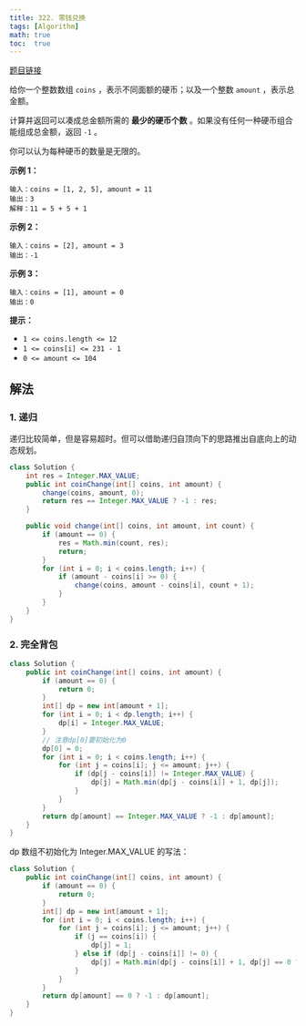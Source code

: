 ```yaml
---
title: 322. 零钱兑换
tags: [Algorithm]
math: true
toc:  true
---
```


[题目链接](https://leetcode.cn/problems/coin-change/)

给你一个整数数组 `coins` ，表示不同面额的硬币；以及一个整数 `amount` ，表示总金额。

计算并返回可以凑成总金额所需的 **最少的硬币个数** 。如果没有任何一种硬币组合能组成总金额，返回 `-1` 。

你可以认为每种硬币的数量是无限的。

**示例 1：**

```
输入：coins = [1, 2, 5], amount = 11
输出：3 
解释：11 = 5 + 5 + 1
```

**示例 2：**

```
输入：coins = [2], amount = 3
输出：-1
```

**示例 3：**

```
输入：coins = [1], amount = 0
输出：0
```

**提示：**

- `1 <= coins.length <= 12`
- `1 <= coins[i] <= 231 - 1`
- `0 <= amount <= 104`

## 解法

### 1. 递归

递归比较简单，但是容易超时。但可以借助递归自顶向下的思路推出自底向上的动态规划。

```java
class Solution {
    int res = Integer.MAX_VALUE;
    public int coinChange(int[] coins, int amount) {
        change(coins, amount, 0);
        return res == Integer.MAX_VALUE ? -1 : res;
    }

    public void change(int[] coins, int amount, int count) {
        if (amount == 0) {
            res = Math.min(count, res);
            return;
        }
        for (int i = 0; i < coins.length; i++) {
            if (amount - coins[i] >= 0) {
                change(coins, amount - coins[i], count + 1);
            }
        }
    }
}
```

### 2. 完全背包

```java
class Solution {
    public int coinChange(int[] coins, int amount) {
        if (amount == 0) {
            return 0;
        }
        int[] dp = new int[amount + 1];
        for (int i = 0; i < dp.length; i++) {
            dp[i] = Integer.MAX_VALUE;
        }
        // 注意dp[0]要初始化为0
        dp[0] = 0;
        for (int i = 0; i < coins.length; i++) {
            for (int j = coins[i]; j <= amount; j++) {
                if (dp[j - coins[i]] != Integer.MAX_VALUE) {
                    dp[j] = Math.min(dp[j - coins[i]] + 1, dp[j]);
                }
            }
        }
        return dp[amount] == Integer.MAX_VALUE ? -1 : dp[amount];
    }
}
```

dp 数组不初始化为 Integer.MAX_VALUE 的写法：

```java
class Solution {
    public int coinChange(int[] coins, int amount) {
        if (amount == 0) {
            return 0;
        }
        int[] dp = new int[amount + 1];
        for (int i = 0; i < coins.length; i++) {
            for (int j = coins[i]; j <= amount; j++) {
                if (j == coins[i]) {
                    dp[j] = 1;
                } else if (dp[j - coins[i]] != 0) {
                    dp[j] = Math.min(dp[j - coins[i]] + 1, dp[j] == 0 ? Integer.MAX_VALUE : dp[j]);
                }
            }
        }
        return dp[amount] == 0 ? -1 : dp[amount];
    }
}
```


